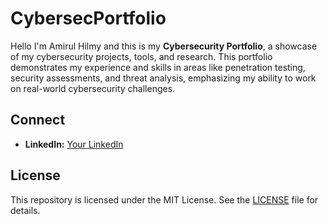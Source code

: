 # CybersecPortfolio

Hello I'm Amirul Hilmy and this is my **Cybersecurity Portfolio**, a showcase of my cybersecurity projects, tools, and research. This portfolio demonstrates my experience and skills in areas like penetration testing, security assessments, and threat analysis, emphasizing my ability to work on real-world cybersecurity challenges.



## Connect
- **LinkedIn:** [Your LinkedIn](https://linkedin.com/in/amirulhilmyz)


## License
This repository is licensed under the MIT License. See the [LICENSE](LICENSE) file for details.

